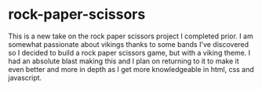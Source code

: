 # rock-paper-scissors

This is a new take on the rock paper scissors project I completed prior. I am somewhat passionate about vikings thanks to some bands I've discovered so I decided to build a rock paper scissors game, but with a viking theme. I had an absolute blast making this and I plan on returning to it to make it even better and more in depth as I get more knowledgeable in html, css and javascript. 
